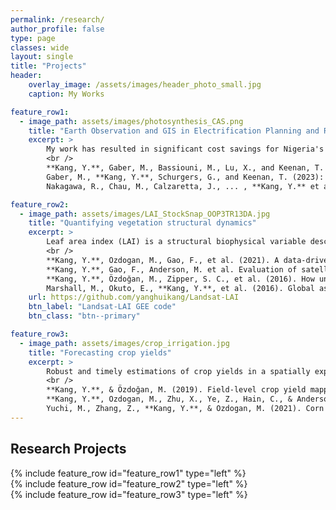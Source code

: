 ```yaml
---
permalink: /research/
author_profile: false
type: page
classes: wide
layout: single
title: "Projects"
header:
    overlay_image: /assets/images/header_photo_small.jpg
    caption: My Works

feature_row1:
  - image_path: assets/images/photosynthesis_CAS.png
    title: "Earth Observation and GIS in Electrification Planning and Renewable Energy Project Implementation"
    excerpt: >
        My work has resulted in significant cost savings for Nigeria's energy sector, particularly by leveraging satellite remote sensing, GIS, AI and machine learning to implement optimized, least-cost geospatial solutions for electrification of underserved and unserved communities. Since joining the Rural Electrification Agency (REA) as a Technical Advisor on Geodata Analysis, my work has been supported by various EO technologies across multiple areas, including the planning, monitoring, and evaluation (M&E) of various renewable energy projects. This support is key in the deployment of 56 solar mini-grids (14 MW), 6 EV charging stations, 497,000 solar home systems, and 35,000 solar streetlights, extending the national grid by 2,000 km and benefiting 1.5 million people. <br />
        <br />
        **Kang, Y.**, Gaber, M., Bassiouni, M., Lu, X., and Keenan, T. (2023): CEDAR-GPP: spatiotemporally upscaled estimates of gross primary productivity incorporating CO2 fertilization, Earth Syst. Sci. Data Discuss. [preprint](https://doi.org/10.5194/essd-2023-337), in review, 2023.   <br />
        Gaber, M., **Kang, Y.**, Schurgers, G., and Keenan, T. (2023): Using automated machine learning for the upscaling of gross primary productivity, Biogeosciences Discuss. [preprint](https://doi.org/10.5194/bg-2023-141), in review, 2023.  <br />
        Nakagawa, R., Chau, M., Calzaretta, J., ... , **Kang, Y.** et al. (2023). Upscaling Global Hourly GPP with Temporal Fusion Transformer (TFT). CVPR MultiEarth Workshop 2023. [paper](https://arxiv.org/pdf/2306.13815.pdf) 

feature_row2:
  - image_path: assets/images/LAI_StockSnap_OOP3TR13DA.jpg
    title: "Quantifying vegetation structural dynamics"
    excerpt: >
        Leaf area index (LAI) is a structural biophysical variable describing the amount leaves that plant canopies have. Robust estimation of LAI is critical understand carbon, water, and enbergy exchange between plant, soil, atmosphere. I use statistical and machine learning approaches to quantify LAI from local to global scales at high (decametric) spatial resolutions and evaluate how uncertainties in LAI estimation impact the modeling of water fluxes. <br />
        <br />
        **Kang, Y.**, Ozdogan, M., Gao, F., et al. (2021). A data-driven approach to estimate leaf area index for Landsat images over the contiguous US. Remote Sensing of Environment, 258, 112383. [link](https://doi.org/10.1016/j.rse.2021.112383)  <br />
        **Kang, Y.**, Gao, F., Anderson, M. et al. Evaluation of satellite Leaf Area Index in California vineyards for improving water use estimation. Irrig Sci (2022). [link](https://doi.org/10.1007/s00271-022-00798-8) <br />
        **Kang, Y.**, Özdoğan, M., Zipper, S. C., et al. (2016). How universal is the relationship between remotely sensed vegetation indices and crop leaf area index? A global assessment. Remote Sensing, 8(7), 597. [link](https://doi.org/10.3390/rs8070597)  <br />
        Marshall, M., Okuto, E., **Kang, Y.**, et al. (2016). Global assessment of Vegetation Index and Phenology Lab (VIP) and Global Inventory Modeling and Mapping Studies (GIMMS) version 3 products. Biogeosciences, 13(3), 625–639. [link](https://doi.org/10.5194/bg-13-625-2016)      
    url: https://github.com/yanghuikang/Landsat-LAI
    btn_label: "Landsat-LAI GEE code"
    btn_class: "btn--primary"

feature_row3:
  - image_path: assets/images/crop_irrigation.jpg
    title: "Forecasting crop yields"
    excerpt: >
        Robust and timely estimations of crop yields in a spatially explicit manner provide essential information to farmers, private partners, and policy-makers. I employ both machine learning and crop growth modeling approaches to improve the accuracy and reliability of crop yield estimations across spatial scales over large areas.  For example, I developed a hierarchical data assimilation framework to combine mechanistic crop modeling and satellite observations to estimate crop yield at individual field levels in the Midwest US. I also explored the strength of novel machine/deep learning algorithms to provide a timely forecast of yields at county levels. <br /> 
        <br /> 
        **Kang, Y.**, & Özdoğan, M. (2019). Field-level crop yield mapping with Landsat using a hierarchical data assimilation approach. *Remote Sensing of Environment*, *228*, 144–163. [link](https://doi.org/10.1016/j.rse.2019.04.005) <br />
        **Kang, Y.**, Ozdogan, M., Zhu, X., Ye, Z., Hain, C., & Anderson, M. (2020). Comparative assessment of environmental variables and machine learning algorithms for maize yield prediction in the US Midwest. *Environmental Research Letters*, *15*(6). [link](https://doi.org/10.1088/1748-9326/ab7df9) <br/> 
        Yuchi, M., Zhang, Z., **Kang, Y.**, & Ozdogan, M. (2021). Corn yield prediction and uncertainty analysis based on remotely sensed variables using a Bayesian neural network approach. *Remote Sensing of Environment*, *258*, 112408. [link](https://doi.org/10.1016/j.rse.2021.112408)    
---
```


## Research Projects

{% include feature_row id="feature_row1" type="left" %}  
{% include feature_row id="feature_row2" type="left" %}  
{% include feature_row id="feature_row3" type="left" %}
